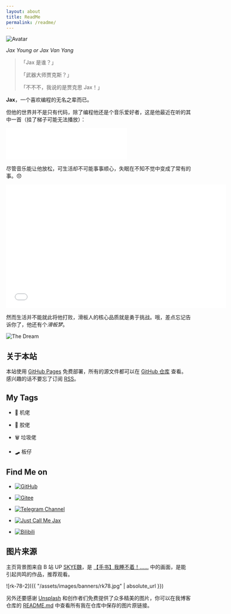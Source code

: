 ```yaml
---
layout: about
title: ReadMe
permalink: /readme/
---
```


<img src="{{ '/assets/images/avatar.png' | absolute_url }}" alt="Avatar" class="avatar">

$Jax\ Young\ or\ Jax\ Van\ Yang$

> 「Jax 是谁？」
>
> 「武器大师贾克斯？」
>
> 「不不不，我说的是贾克思 Jax！」

**Jax**，一个喜欢编程的无名之辈而已。

但他的世界并不是只有代码，除了编程他还是个音乐爱好者，这是他最近在听的其中一首（挂了梯子可能无法播放）：

<p><iframe frameborder="no" border="0" marginwidth="0" marginheight="0" width=330 height=86 src="//music.163.com/outchain/player?type=2&id=1476123363&auto=1&height=66"></iframe></p>

尽管音乐能让他放松，可生活却不可能事事顺心，失眠在不知不觉中变成了常有的事。:disappointed:

<p><iframe width=600 height=338 src="//player.bilibili.com/player.html?aid=377646080&bvid=BV1Lf4y1N7f8&cid=400718928&page=1" scrolling="no" frameborder="no" framespacing="0" allowfullscreen="true"> </iframe></p>

然而生活并不能就此将他打败，滑板人的核心品质就是勇于挑战。哦，差点忘记告诉你了，他还有个*滑板梦*。

![The Dream](//https://youtu.be/lqpRZ69z8_8)

## 关于本站

本站使用 [GitHub Pages](https://pages.github.com) 免费部署，所有的源文件都可以在 [GitHub 仓库](https://github.com/JaxVanYang/jaxvanyang.github.io) 查看。感兴趣的话不要忘了订阅 [RSS](https://jaxvanyang.github.io/feed.xml)。

## My Tags

- 📱 机佬

- 🤖 胶佬

- 🗑️ 垃圾佬

- 🛹 板仔

## Find Me on

- [![GitHub](https://img.shields.io/badge/GitHub-JaxVanYang-blue?style=social&logo=github)](https://github.com/JaxVanYang)

- [![Gitee](https://img.shields.io/badge/Gitee-Jax%20Young-blue?style=social&logo=gitee)](https://gitee.com/Jaxvanyang)

- [![Telegram Channel](https://img.shields.io/badge/Telegram%20Channel-Just%20Call%20Me%20Jax-blue?style=social&logo=telegram)](https://t.me/jaxvanyang_spam)

- [![Just Call Me Jax](https://img.shields.io/badge/%E5%8D%9A%E5%AE%A2%E5%9B%AD-Jax%20Van%20Yang%20%E7%9A%84%E5%8D%9A%E5%AE%A2-blue?style=social)](https://www.cnblogs.com/jaxvanyang/)

- [![Bilibili](https://img.shields.io/badge/Bilibili-蝇营狗苟之辈-blue?style=social&logo=bilibili)](https://space.bilibili.com/39860412)

## 图片来源

主页背景图来自 B 站 UP [SKYE魏](https://space.bilibili.com/7198448)，是 [【手书】我睡不着！……](https://www.bilibili.com/video/BV1Lf4y1N7f8) 中的画面，是能引起共鸣的作品，推荐观看。

![rk-78-2]({{ "/assets/images/banners/rk78.jpg" | absolute_url }})

另外还要感谢 [Unsplash](https://unsplash.com) 和创作者们免费提供了众多精美的图片，你可以在我博客仓库的 [README.md](https://github.com/jaxvanyang/jaxvanyang.github.io/blob/main/README.md#image-source) 中查看所有我在仓库中保存的图片原链接。